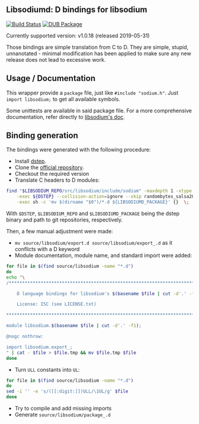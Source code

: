## Libsodiumd: D bindings for libsodium

[![Build Status](https://travis-ci.com/geod24/libsodiumd.svg?branch=upstream-1.0.17)](https://travis-ci.com/geod24/libsodiumd)
[![DUB Package](https://img.shields.io/dub/v/libsodiumd.svg)](https://code.dlang.org/packages/libsodiumd)

Currently supported version: v1.0.18 (released 2019-05-31)

Those bindings are simple translation from C to D.
They are simple, stupid, unnanotated - minimal modification has been applied
to make sure any new release does not lead to excessive work.

## Usage / Documentation

This wrapper provide a `package` file, just like `#include "sodium.h"`.
Just `import libsodium;` to get all available symbols.

Some unittests are available in said package file.
For a more comprehensive documentation, refer directly to [libsodium's doc](https://libsodium.gitbook.io/doc/).

## Binding generation

The bindings were generated with the following procedure:
- Install [dstep](https://github.com/jacob-carlborg/dstep).
- Clone the [official repository](https://github.com/jedisct1/libsodium/).
- Checkout the required version
- Translate C headers to D modules:
```sh
find "$LIBSODIUM_REPO/src/libsodium/include/sodium" -maxdepth 1 -xtype f -name '*.h' \
    -exec ${DSTEP} --collision-action=ignore --skip randombytes_salsa20_implementation '{}' \; \
    -exec sh -c 'mv $(dirname "$0")/*.d ${LIBSODIUMD_PACKAGE}' {}  \;
```
  With `$DSTEP`, `$LIBSODIUM_REPO` and `$LIBSODIUMD_PACKAGE` being the dstep binary and path to git repositories, respectively.

Then, a few manual adjustment were made:
- `mv source/libsodium/export.d source/libsodium/export_.d` as it conflicts with a D keyword
- Module documentation, module name, and standard import were added:
```sh
for file in $(find source/libsodium -name "*.d")
do
echo "\
/*******************************************************************************

    D language bindings for libsodium's $(basename $file | cut -d'.' -f1).h

    License: ISC (see LICENSE.txt)

*******************************************************************************/

module libsodium.$(basename $file | cut -d'.' -f1);

@nogc nothrow:

import libsodium.export_;
" | cat - $file > $file.tmp && mv $file.tmp $file
done
```
- Turn `ULL` constants into `UL`:
```sh
for file in $(find source/libsodium -name "*.d")
do
sed -i '' -e 's/([[:digit:]])ULL/\1UL/g' $file
done
```

- Try to compile and add missing imports
- Generate `source/libsodium/package_.d`

